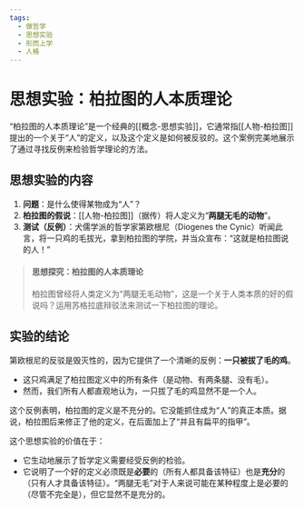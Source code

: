 ```yaml
---
tags:
  - 做哲学
  - 思想实验
  - 形而上学
  - 人格
---
```


# 思想实验：柏拉图的人本质理论

“柏拉图的人本质理论”是一个经典的[[概念-思想实验]]，它通常指[[人物-柏拉图]]提出的一个关于“人”的定义，以及这个定义是如何被反驳的。这个案例完美地展示了通过寻找反例来检验哲学理论的方法。

## 思想实验的内容

1.  **问题**：是什么使得某物成为“人”？
2.  **柏拉图的假说**：[[人物-柏拉图]]（据传）将人定义为“**两腿无毛的动物**”。
3.  **测试（反例）**：犬儒学派的哲学家第欧根尼（Diogenes the Cynic）听闻此言，将一只鸡的毛拔光，拿到柏拉图的学院，并当众宣布：“这就是柏拉图说的人！”

> #### 思想探究：柏拉图的人本质理论
>
> 柏拉图曾经将人类定义为“两腿无毛动物”，这是一个关于人类本质的好的假说吗？运用苏格拉底辩驳法来测试一下柏拉图的理论。

## 实验的结论

第欧根尼的反驳是毁灭性的，因为它提供了一个清晰的反例：**一只被拔了毛的鸡**。

*   这只鸡满足了柏拉图定义中的所有条件（是动物、有两条腿、没有毛）。
*   然而，我们所有人都直观地认为，一只拔了毛的鸡显然不是一个人。

这个反例表明，柏拉图的定义是不充分的。它没能抓住成为“人”的真正本质。据说，柏拉图后来修正了他的定义，在后面加上了“并且有扁平的指甲”。

这个思想实验的价值在于：
*   它生动地展示了哲学定义需要经受反例的检验。
*   它说明了一个好的定义必须既是**必要**的（所有人都具备该特征）也是**充分**的（只有人才具备该特征）。“两腿无毛”对于人来说可能在某种程度上是必要的（尽管不完全是），但它显然不是充分的。
